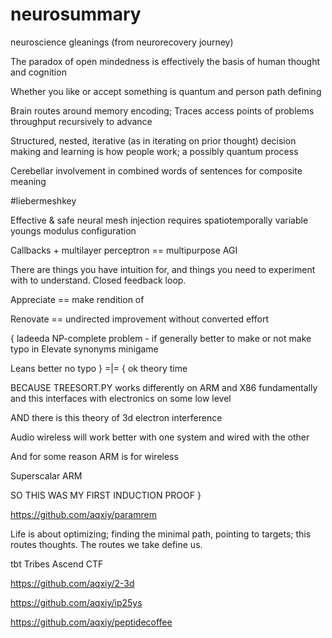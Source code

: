 # neurosummary

neuroscience gleanings (from neurorecovery journey)


The paradox of open mindedness is effectively the basis of human thought and cognition

Whether you like or accept something is quantum and person path defining

Brain routes around memory encoding; Traces access points of problems throughput recursively to advance

Structured, nested, iterative (as in iterating on prior thought) decision making and learning is how people work; a possibly quantum process

Cerebellar involvement in combined words of sentences for composite meaning

#liebermeshkey

Effective & safe neural mesh injection requires spatiotemporally variable youngs modulus configuration

Callbacks + multilayer perceptron == multipurpose AGI

There are things you have intuition for, and things you need to experiment with to understand. Closed feedback loop.

Appreciate == make rendition of

Renovate == undirected improvement without converted effort

{
ladeeda
NP-complete problem - if generally better to make or not make typo in Elevate synonyms minigame 

Leans better no typo
}
=|=
{
ok theory time

BECAUSE TREESORT.PY works differently on ARM and X86 fundamentally and this interfaces with electronics on some low level

AND there is this theory of 3d electron interference 

Audio wireless will work better with one system and wired with the other

And for some reason ARM is for wireless

Superscalar ARM

SO THIS WAS MY FIRST INDUCTION PROOF
}

https://github.com/aqxiy/paramrem

Life is about optimizing; finding the minimal path, pointing to targets; this routes thoughts. The routes we take define us.

tbt Tribes Ascend CTF

https://github.com/aqxiy/2-3d

https://github.com/aqxiy/ip25ys

https://github.com/aqxiy/peptidecoffee
